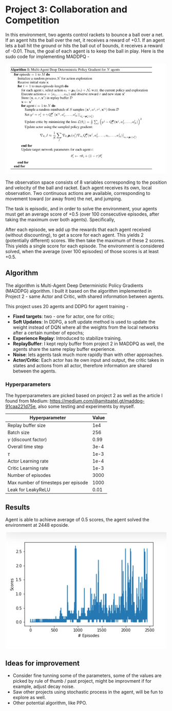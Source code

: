 # Project 3: Collaboration and Competition

In this environment, two agents control rackets to bounce a ball over a net. If an agent hits the ball over the net, it receives a reward of +0.1. If an agent lets a ball hit the ground or hits the ball out of bounds, it receives a reward of -0.01. Thus, the goal of each agent is to keep the ball in play. Here is the sudo code for implementing MADDPQ - 

<p align="center">
<img src="MADDPG.PNG" width="500"/>
</p>

The observation space consists of 8 variables corresponding to the position and velocity of the ball and racket. Each agent receives its own, local observation. Two continuous actions are available, corresponding to movement toward (or away from) the net, and jumping.

The task is episodic, and in order to solve the environment, your agents must get an average score of +0.5 (over 100 consecutive episodes, after taking the maximum over both agents). Specifically,

After each episode, we add up the rewards that each agent received (without discounting), to get a score for each agent. This yields 2 (potentially different) scores. We then take the maximum of these 2 scores.
This yields a single score for each episode.
The environment is considered solved, when the average (over 100 episodes) of those scores is at least +0.5.
## Algorithm

The algorithm is Multi-Agent Deep Deterministic Policy Gradients (MADDPG) algorithm. I built it based on the algorithm implemented in Project 2 - same Actor and Critic, with shared information between agents. 


This project uses 20 agents and DDPG for agent training - 
- **Fixed targets**: two - one for actor, one for critic;
- **Soft Updates**: In DDPG, a soft update method is used to update the weight instead of DQN where all the weights from the local networks after a certain number of epochs;
- **Experience Replay**: Introduced to stabilize training. 
- **ReplayBuffer**: I kept reply buffer from project 2 in MADDPQ as well, the agents share the same replay buffer experience. 
- **Noise**:  lets agents task much more rapidly than with other approaches.
- **Actor/Critic**:  Each actor has ite own input and output, the critic takes in states and actions from all actor, therefore information are shared between the agents.


### Hyperparameters
The hyperparameters are picked based on project 2 as well as the article I found from Medium: https://medium.com/@amitpatel.gt/maddpg-91caa221d75e, also some testing and experiments by myself. 


| Hyperparameter                      | Value |
| ----------------------------------- | ----- |
| Replay buffer size                  | 1e4   |
| Batch size                          | 256   |
| $\gamma$ (discount factor)          | 0.99  |
| Overall time step                   | 3e-4  |
| $\tau$                              | 1e-3  |
| Actor Learning rate                 | 1e-4  |
| Critic Learning rate                | 1e-3  |
| Number of episodes                  | 3000  |
| Max number of timesteps per episode | 1000  |
| Leak for LeakyReLU                  | 0.01  |


## Results

  Agent is able to achieve average of 0.5 scores, the agent solved the environment at 2448 eposide. 

<p align="center">
<img src="score.png" width="500"/>
</p>

## Ideas for improvement

- Consider fine tunning some of the parameters, some of the values are picked by rule of thumb / past project, might be improvment if for example, adjust decay noise. 
- Saw other projects using stochastic process in the agent, will be fun to explore as well.
- Other potential algorithm, like PPO.

  

